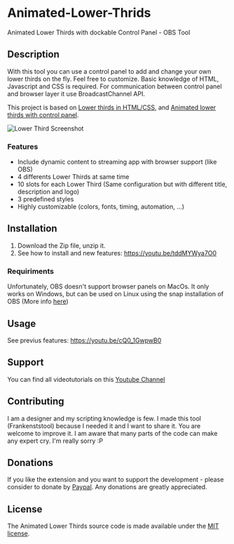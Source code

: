 # Animated-Lower-Thrids
Animated Lower Thirds with dockable Control Panel - OBS Tool

## Description
With this tool you can use a control panel to add and change your own lower thirds on the fly. Feel free to customize. Basic knowledge of HTML, Javascript and CSS is required.
For communication between control panel and browser layer it use BroadcastChannel API.

This project is based on [Lower thirds in HTML/CSS](https://obsproject.com/forum/resources/lower-thirds-in-html-css.928/), and [Animated lower thirds with control panel](https://obsproject.com/forum/resources/animated-lower-thirds-with-control-panel.922/).

![Lower Third Screenshot](https://obsproject.com/forum/attachments/screen-jpg.61515/)

### Features
- Include dynamic content to streaming app with browser support (like OBS)
- 4 differents Lower Thirds at same time
- 10 slots for each Lower Third (Same configuration but with different title, description and logo)
- 3 predefined styles
- Highly customizable (colors, fonts, timing, automation, ...)

## Installation
1. Download the Zip file, unzip it.
2. See how to install and new features: https://youtu.be/tddMYWya7O0

### Requiriments 
Unfortunately, OBS doesn't support browser panels on MacOs. It only works on Windows, but can be used on Linux using the snap installation of OBS (More info [here](https://obsproject.com/forum/thread...with-most-of-the-plugins-and-features.137672/))

## Usage 
See previus features: https://youtu.be/cQ0_1GwpwB0

## Support
You can find all videotutorials on this [Youtube Channel](https://www.youtube.com/channel/UCUYiOIl-DHn8B1eRzUfDyyw)

## Contributing
I am a designer and my scripting knowledge is few. I made this tool (Frankenststool) because I needed it and I want to share it. You are welcome to improve it. I am aware that many parts of the code can make any expert cry. I'm really sorry :P

## Donations
If you like the extension and you want to support the development - please consider to donate by [Paypal](https://paypal.me/noealdac). Any donations are greatly appreciated.

## License
The Animated Lower Thirds source code is made available under the [MIT license](https://github.com/noeal-dac/Animated-Lower-Thrids/blob/master/LICENSE).
